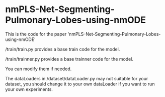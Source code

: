 # nmPLS-Net-Segmenting-Pulmonary-Lobes-using-nmODE
This is the code for the paper 'nmPLS-Net-Segmenting-Pulmonary-Lobes-using-nmODE'

/train/train.py provides a base train code for the model.

/train/trainner.py provides a base trainner code for the model.

You can modify them if needed.

The dataLoaders in /dataset/dataLoader.py may not suitable for your dataset, you should change it to your own dataLoader if you want to run your own experiments.
